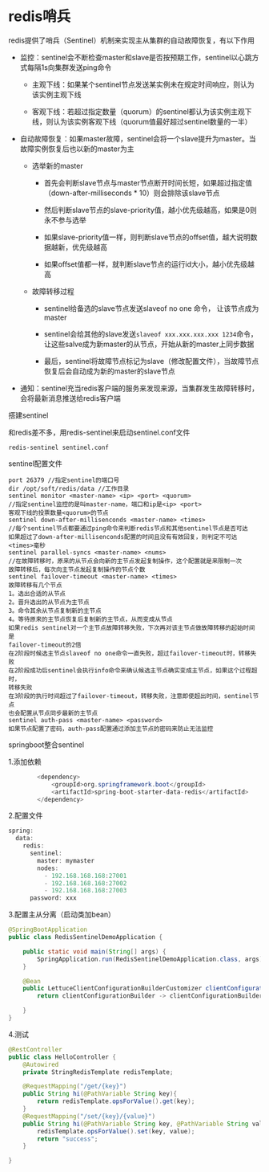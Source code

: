 # redis哨兵

redis提供了哨兵（Sentinel）机制来实现主从集群的自动故障恢复，有以下作用

- 监控：sentinel会不断检查master和slave是否按预期工作，sentinel以心跳方式每隔1s向集群发送ping命令
  
  - 主观下线：如果某个sentinel节点发送某实例未在规定时间响应，则认为该实例主观下线
  
  - 客观下线：若超过指定数量（quorum）的sentinel都认为该实例主观下线，则认为该实例客观下线（quorum值最好超过sentinel数量的一半）

- 自动故障恢复：如果master故障，sentinel会将一个slave提升为master。当故障实例恢复后也以新的master为主
  
  - 选举新的master
    
    - 首先会判断slave节点与master节点断开时间长短，如果超过指定值（down-after-milliseconds * 10）则会排除该slave节点
    
    - 然后判断slave节点的slave-priority值，越小优先级越高，如果是0则永不参与选举
    
    - 如果slave-priority值一样，则判断slave节点的offset值，越大说明数据越新，优先级越高
    
    - 如果offset值都一样，就判断slave节点的运行id大小，越小优先级越高
  
  - 故障转移过程
    
    - sentinel给备选的slave节点发送slaveof no one 命令， 让该节点成为master
    
    - sentinel会给其他的slave发送`slaveof xxx.xxx.xxx.xxx 1234`命令，让这些salve成为新master的从节点，开始从新的master上同步数据
    
    - 最后，sentinel将故障节点标记为slave（修改配置文件），当故障节点恢复后会自动成为新的master的slave节点

- 通知：sentinel充当redis客户端的服务来发现来源，当集群发生故障转移时，会将最新消息推送给redis客户端

搭建sentinel

和redis差不多，用redis-sentinel来启动sentinel.conf文件

`redis-sentinel sentinel.conf`

sentinel配置文件

```
port 26379 //指定sentinel的端口号
dir /opt/soft/redis/data //工作目录
sentinel monitor <master-name> <ip> <port> <quorum> 
//指定sentinel监控的是叫master-name，端口和ip是<ip> <port> 
客观下线的投票数量<quorum>的节点
sentinel down-after-millisenconds <master-name> <times>
//每个sentinel节点都要通过ping命令来判断redis节点和其他sentinel节点是否可达
如果超过了down-after-millisenconds配置的时间且没有有效回复，则判定不可达<times>毫秒
sentinel parallel-syncs <master-name> <nums>
//在故障转移时，原来的从节点会向新的主节点发起复制操作，这个配置就是来限制一次
故障转移后，每次向主节点发起复制操作的节点个数
sentinel failover-timeout <master-name> <times>
故障转移有几个节点
1。选出合适的从节点
2。晋升选出的从节点为主节点
3。命令其余从节点复制新的主节点
4。等待原来的主节点恢复后复制新的主节点，从而变成从节点
如果redis sentinel对一个主节点故障转移失败，下次再对该主节点做故障转移的起始时间是
failover-timeout的2倍
在2阶段时候选主节点slaveof no one命令一直失败，超过failover-timeout时，转移失败
在2阶段成功后sentinel会执行info命令来确认候选主节点确实变成主节点，如果这个过程超时，
转移失败
在3阶段的执行时间超过了failover-timeout，转移失败，注意即使超出时间，sentinel节点
也会配置从节点同步最新的主节点
sentinel auth-pass <master-name> <password>
如果节点配置了密码，auth-pass配置通过添加主节点的密码来防止无法监控
```

springboot整合sentinel

1.添加依赖

```java
        <dependency>
            <groupId>org.springframework.boot</groupId>
            <artifactId>spring-boot-starter-data-redis</artifactId>
        </dependency>
```

2.配置文件

```java
spring:
  data:
    redis:
      sentinel:
        master: mymaster
        nodes:
          - 192.168.168.168:27001
          - 192.168.168.168:27002
          - 192.168.168.168:27003
      password: xxx
```

3.配置主从分离（启动类加bean）

```java
@SpringBootApplication
public class RedisSentinelDemoApplication {

    public static void main(String[] args) {
        SpringApplication.run(RedisSentinelDemoApplication.class, args);
    }

    @Bean
    public LettuceClientConfigurationBuilderCustomizer clientConfigurationBuilderCustomizer(){
        return clientConfigurationBuilder -> clientConfigurationBuilder.readFrom(ReadFrom.REPLICA_PREFERRED);

    }
}
```

4.测试

```java
@RestController
public class HelloController {
    @Autowired
    private StringRedisTemplate redisTemplate;

    @RequestMapping("/get/{key}")
    public String hi(@PathVariable String key){
        return redisTemplate.opsForValue().get(key);
    }
    @RequestMapping("/set/{key}/{value}")
    public String hi(@PathVariable String key, @PathVariable String value){
        redisTemplate.opsForValue().set(key, value);
        return "success";
    }

}
```
